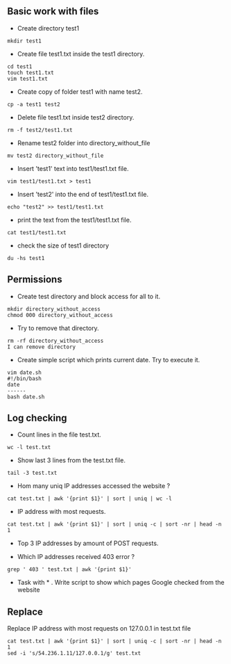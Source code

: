 ##  Basic work with files

- Create directory test1

```console
mkdir test1
```

- Create file test1.txt inside the test1 directory.

```console
cd test1 
touch test1.txt
vim test1.txt
```

-   Create copy of folder test1 with name test2.
  
```console
cp -a test1 test2
```

-    Delete file test1.txt inside test2 directory.

```console
rm -f test2/test1.txt
```

-    Rename test2 folder into directory_without_file

```console
mv test2 directory_without_file
```

-    Insert 'test1' text into test1/test1.txt file.

```console
vim test1/test1.txt > test1
```



-    Insert 'test2' into the end of test1/test1.txt file.
```console
echo "test2" >> test1/test1.txt 
```

-    print the text from the test1/test1.txt file.

```console
cat test1/test1.txt
```

- check the size of test1 directory

```console
du -hs test1
```
## Permissions

-   Create test directory and block access for all to it.
```console
mkdir directory_without_access
chmod 000 directory_without_access
```
-   Try to remove that directory.

```console
rm -rf directory_without_access
I can remove directory
```

-    Create simple script which prints current date. Try to execute it.
```console
vim date.sh 
#!/bin/bash
date
------
bash date.sh
```

## Log checking

-  Count lines in the file test.txt.
```console
wc -l test.txt
```

- Show last 3 lines from the test.txt file. 
```console
tail -3 test.txt
```

-  Hom many uniq IP addresses accessed the website ? 
```console
cat test.txt | awk '{print $1}' | sort | uniq | wc -l
```

-  IP address with most requests.
```console
cat test.txt | awk '{print $1}' | sort | uniq -c | sort -nr | head -n 1
```

-  Top 3 IP addresses by amount of POST requests.


-  Which IP addresses received 403 error ? 
```console
grep ' 403 ' test.txt | awk '{print $1}'
```

- Task with * . Write script to show which pages Google checked from the website 

## Replace

Replace IP address with most requests on 127.0.0.1 in test.txt file
```console
cat test.txt | awk '{print $1}' | sort | uniq -c | sort -nr | head -n 1
sed -i 's/54.236.1.11/127.0.0.1/g' test.txt
``` 
